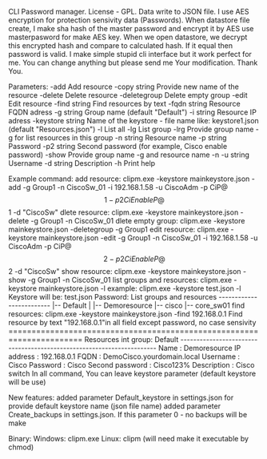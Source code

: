 CLI Password manager.
License - GPL.
Data write to JSON file.
I use AES encryption for protection sensivity data (Passwords).
When datastore file create, I make sha hash of the master password and encrypt it by AES use masterpasword for make AES key.
When we open datastore, we decrypt this encrypted hash and compare to calculated hash.
If it equal then password is valid.
I make simple stupid cli interface but it work perfect for me.
You can change anything but please send me Your modification.
Thank You.

Parameters:
-add
Add resource
-copy string
Provide new name of the resource
-delete
Delete resource
-deletegroup
Delete empty group
-edit
Edit resource
-find string
Find resources by text
-fqdn string
Resource FQDN adress
-g string
Group name (default "Default")
-i string
Resource IP adress
-keystore string
Name of the keystore - file name like: keystore1.json (default "Resources.json")
-l    List all
-lg
List group
-lrg
Provide group name -g for list resources in this group
-n string
Resource name
-p string
Password
-p2 string
Second password (for example, Cisco enable password)
-show
Provide group name -g and resource name -n
-u string
Username
-d string
Description
-h Print help

Example command:
    add resource:
        clipm.exe -keystore mainkeystore.json -add -g Group1 -n CiscoSw_01 -i 192.168.1.58 -u CiscoAdm -p CiP@$$1 -p2 CiEnableP@$$1 -d "CiscoSw"
    dlete resource:
        clipm.exe -keystore mainkeystore.json -delete -g Group1 -n CiscoSw_01
    dlete empty group:
            clipm.exe -keystore mainkeystore.json -deletegroup -g Group1
    edit resource:
        clipm.exe -keystore mainkeystore.json -edit -g Group1 -n CiscoSw_01 -i 192.168.1.58 -u CiscoAdm -p CiP@$$2 -p2 CiEnableP@$$2 -d "CiscoSw"
    show resource:
        clipm.exe -keystore mainkeystore.json -show -g Group1 -n CiscoSw_01
    list groups and resources:
            clipm.exe -keystore mainkeystore.json -l
            example:
            clipm.exe -keystore test.json -l
            Keystore will be: test.json
            Password:
            List groups and resources
            -------------------------
            |-- Default
            |  |-- Demoresource
            |-- cisco
               |-- core_sw01
    find resources:
        clipm.exe -keystore mainkeystore.json -find 192.168.0.1
            Find resource by text "192.168.0.1"in all field except password, no case sensivity
            ======================================================================
            Resources int group: Default
            ----------------------------------------------------------------------
            Name            : Demoresource
            IP address      : 192.168.0.1
            FQDN            : DemoCisco.yourdomain.local
            Username        : Cisco
            Password        : Cisco
            Second password : Cisco123%
            Description     : Cisco switch
    In all command, You can leave keystore parameter (default keystore will be use)

New features:
    added parameter Default_keystore in settings.json for provide default keystore name (json file name)
    added parameter Create_backups in settings.json. If this parameter 0 - no backups will be make

Binary:
Windows: clipm.exe
Linux: clipm (will need make it executable by chmod)